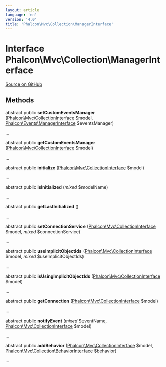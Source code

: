```yaml
---
layout: article
language: 'en'
version: '4.0'
title: 'Phalcon\Mvc\Collection\ManagerInterface'
---
```

# Interface **Phalcon\Mvc\Collection\ManagerInterface**

<a href="https://github.com/phalcon/cphalcon/tree/v4.0.0/phalcon/mvc/collection/managerinterface.zep" class="btn btn-default btn-sm">Source on GitHub</a>

## Methods
abstract public  **setCustomEventsManager** ([Phalcon\Mvc\CollectionInterface](api/Phalcon_Mvc_CollectionInterface) $model, [Phalcon\Events\ManagerInterface](api/Phalcon_Events_ManagerInterface) $eventsManager)

...


abstract public  **getCustomEventsManager** ([Phalcon\Mvc\CollectionInterface](api/Phalcon_Mvc_CollectionInterface) $model)

...


abstract public  **initialize** ([Phalcon\Mvc\CollectionInterface](api/Phalcon_Mvc_CollectionInterface) $model)

...


abstract public  **isInitialized** (*mixed* $modelName)

...


abstract public  **getLastInitialized** ()

...


abstract public  **setConnectionService** ([Phalcon\Mvc\CollectionInterface](api/Phalcon_Mvc_CollectionInterface) $model, *mixed* $connectionService)

...


abstract public  **useImplicitObjectIds** ([Phalcon\Mvc\CollectionInterface](api/Phalcon_Mvc_CollectionInterface) $model, *mixed* $useImplicitObjectIds)

...


abstract public  **isUsingImplicitObjectIds** ([Phalcon\Mvc\CollectionInterface](api/Phalcon_Mvc_CollectionInterface) $model)

...


abstract public  **getConnection** ([Phalcon\Mvc\CollectionInterface](api/Phalcon_Mvc_CollectionInterface) $model)

...


abstract public  **notifyEvent** (*mixed* $eventName, [Phalcon\Mvc\CollectionInterface](api/Phalcon_Mvc_CollectionInterface) $model)

...


abstract public  **addBehavior** ([Phalcon\Mvc\CollectionInterface](api/Phalcon_Mvc_CollectionInterface) $model, [Phalcon\Mvc\Collection\BehaviorInterface](api/Phalcon_Mvc_Collection_BehaviorInterface) $behavior)

...


